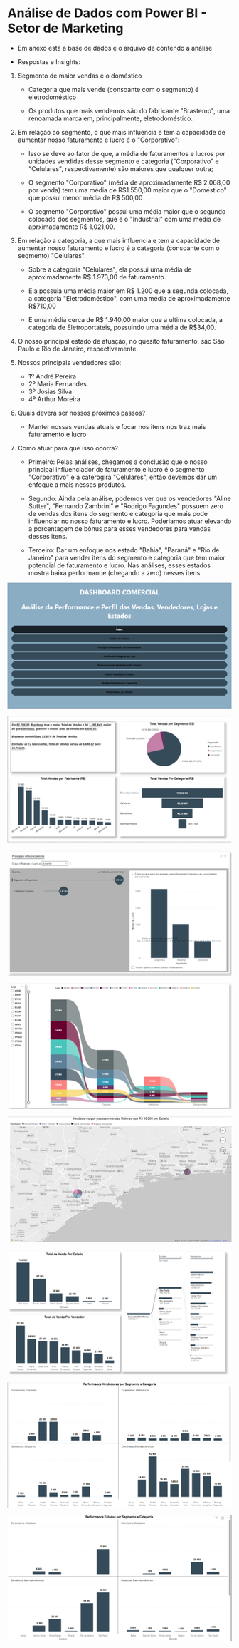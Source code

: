# Análise de Dados com Power BI - Setor de Marketing 

* Em anexo está a base de dados e o arquivo de contendo a análise

* Respostas e Insights:

1. Segmento de maior vendas é o doméstico
    
    * Categoria que mais vende (consoante com o segmento) é eletrodoméstico
    
    * Os produtos que mais vendemos são do fabricante "Brastemp", uma renoamada marca em, principalmente, eletrodoméstico.

2. Em relação ao segmento, o que mais influencia e tem a capacidade de aumentar nosso faturamento e lucro é o "Corporativo":
    
    * Isso se deve ao fator de que, a média de faturamentos e lucros por unidades vendidas desse segmento e categoria ("Corporativo" e "Celulares", respectivamente) são maiores que qualquer outra;
    
    * O segmento "Corporativo" (média de aproximadamente R$ 2.068,00 por venda) tem uma média de R$1.550,00 maior que o "Doméstico" que possui menor média de R$ 500,00
    
    * O segmento "Corporativo" possui uma média maior que o segundo colocado dos segmentos, que é o "Industrial" com uma média de aprximadamente R$ 1.021,00.

3. Em relação a categoria, a que mais influencia e tem a capacidade de aumentar nosso faturamento e lucro é a categoria (consoante com o segmento) "Celulares".
    * Sobre a categoria "Celulares", ela possui uma média de aproximadamente R$ 1.973,00 de faturamento. 
    
    * Ela possuia uma média maior em R$ 1.200 que a segunda colocada, a categoria "Eletrodoméstico", com uma média de aproximadamente R$710,00
    
    * E uma média cerca de R$ 1.940,00 maior que a ultima colocada, a categoria de Eletroportateis, possuindo uma média de R$34,00.

4. O nosso principal estado de atuação, no quesito faturamento, são São Paulo e Rio de Janeiro, respectivamente.

5. Nossos principais vendedores são:
    * 1º André Pereira
    * 2º Maria Fernandes
    * 3º Josias Silva
    * 4º Arthur Moreira

6. Quais deverá ser nossos próximos passos?
    * Manter nossas vendas atuais e focar nos itens nos traz mais faturamento e lucro

7. Como atuar para que isso ocorra?
    * Primeiro: Pelas análises, chegamos a conclusão que o nosso principal influenciador de faturamento e lucro é o segmento "Corporativo" e a caterogira "Celulares", então devemos dar um enfoque a mais nesses produtos.

    * Segundo: Ainda pela análise, podemos ver que os vendedores "Aline Sutter", "Fernando Zambrini" e "Rodrigo Fagundes" possuem zero de vendas dos itens do segmento e categoria que mais pode influenciar no nosso faturamento e lucro. Poderiamos atuar elevando a porcentagem de bônus para esses vendedores para vendas desses itens.

    * Terceiro: Dar um enfoque nos estado "Bahia", "Paraná" e "Rio de Janeiro" para vender itens do segmento e categoria que tem maior potencial de faturamento e lucro. Nas análises, esses estados mostra baixa performance (chegando a zero) nesses itens.


![Indice Inicial](Indice_Inicial.png)



![Análise das Vendas](Analise_segmentada_das_vendas.png)



![Análise de Influenciador de Desempenho](Influenciador_desempenho.png)



![Análise de Categoria por Loja](Analise_loja_x_categoria.png)



![Análise Vendedor Região](Analise_Mapa_Vendedor.png)



![Desempenho Vendedor por Estado](Analise_Vendedor_x_Estado.png)



![Desempenho Vendedor por Segmento e Categoria](Analise_Vendedor_x_Seg_x_Cat.png)



![Desempenho Estado por Segmento e Categoria](Analise_Estado_x_Seg_x_Cat.png)